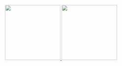 <div style="padding: 0 1em;">
  <a href="https://github.com/RodrigoOliveiraXavier">
  <img height="180em" src="https://github-readme-stats.vercel.app/api?username=RodrigoOliveiraXavier&show_icons=true&theme=radical&include_all_commits=true&count_private=true"/>
  <img height="180em" src="https://github-readme-stats.vercel.app/api/top-langs/?username=RodrigoOliveiraXavier&layout=compact&langs_count=16&theme=radical"/></a>
</div>
